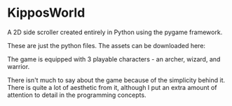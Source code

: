 # KipposWorld

A 2D side scroller created entirely in Python using the pygame framework. 

These are just the python files. The assets can be downloaded here: 

The game is equipped with 3 playable characters - an archer, wizard, and warrior. 

There isn't much to say about the game because of the simplicity behind it. There is quite a lot of aesthetic from it, although I put an extra amount of attention to detail in the 
programming concepts.
